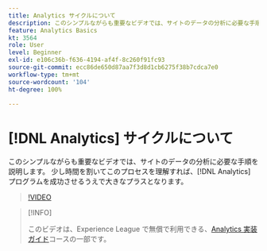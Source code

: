 ```yaml
---
title: Analytics サイクルについて
description: このシンプルながらも重要なビデオでは、サイトのデータの分析に必要な手順を説明します。 少し時間を割いてこのプロセスを理解すれば、Analytics プログラムを成功させるうえで大きなプラスとなります。
feature: Analytics Basics
kt: 3564
role: User
level: Beginner
exl-id: e106c36b-f636-4194-af4f-8c260f91fc93
source-git-commit: ecc86de650d87aa7f3d8d1cb6275f38b7cdca7e0
workflow-type: tm+mt
source-wordcount: '104'
ht-degree: 100%

---
```


# [!DNL Analytics] サイクルについて

このシンプルながらも重要なビデオでは、サイトのデータの分析に必要な手順を説明します。 少し時間を割いてこのプロセスを理解すれば、[!DNL Analytics] プログラムを成功させるうえで大きなプラスとなります。

>[!VIDEO](https://video.tv.adobe.com/v/28950/?quality=12&learn=on)

>[!INFO]
>
> このビデオは、Experience League で無償で利用できる、[Analytics 実装ガイド](https://experienceleague.adobe.com/?recommended=Analytics-D-1-2019.1)コースの一部です。